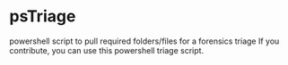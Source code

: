 # psTriage
powershell script to pull required folders/files for a forensics triage
If you contribute, you can use this powershell triage script.
